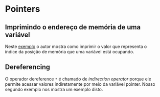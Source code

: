 # Pointers

## Imprimindo o endereço de memória de uma variável

Neste [exemplo](./sample1.c) o autor mostra como imprimir o valor que representa o índice da posição de memória que uma variável está ocupando.

## Dereferencing

O operador dereference `*` é chamado de *indirection operator* porque ele permite acessar valores indiretamente por meio da variável pointer. Nosso segundo exemplo nos mostra um exemplo disto.